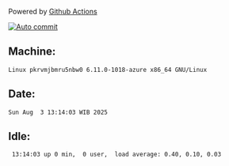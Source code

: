 Powered by [Github Actions](https://github.com/features/actions)

[![Auto commit](https://github.com/hiage/workstation/workflows/Auto%20commit/badge.svg)](https://github.com/hiage/workstation/actions?query=workflow%3A%22Auto+commit%22)

## Machine:
```
Linux pkrvmjbmru5nbw0 6.11.0-1018-azure x86_64 GNU/Linux
```
## Date:
```
Sun Aug  3 13:14:03 WIB 2025
```
## Idle:
```
 13:14:03 up 0 min,  0 user,  load average: 0.40, 0.10, 0.03
```
